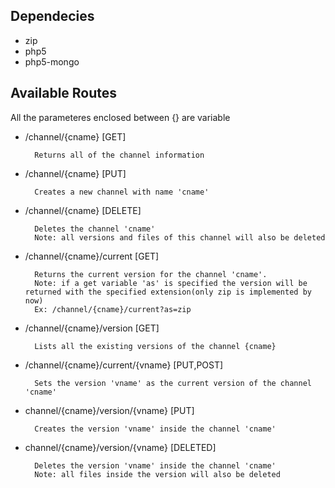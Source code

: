 ## Dependecies
- zip
- php5
- php5-mongo

## Available Routes
All the parameteres enclosed between {} are variable

- /channel/{cname} [GET]

        Returns all of the channel information
        
- /channel/{cname} [PUT]

        Creates a new channel with name 'cname'
        
- /channel/{cname} [DELETE]
        
        Deletes the channel 'cname'
        Note: all versions and files of this channel will also be deleted

- /channel/{cname}/current [GET]
        
        Returns the current version for the channel 'cname'.
        Note: if a get variable 'as' is specified the version will be returned with the specified extension(only zip is implemented by now)
        Ex: /channel/{cname}/current?as=zip

- /channel/{cname}/version [GET]

        Lists all the existing versions of the channel {cname}

- /channel/{cname}/current/{vname} [PUT,POST]

        Sets the version 'vname' as the current version of the channel 'cname'

- channel/{cname}/version/{vname} [PUT]

        Creates the version 'vname' inside the channel 'cname'

- channel/{cname}/version/{vname} [DELETED]

        Deletes the version 'vname' inside the channel 'cname'
        Note: all files inside the version will also be deleted


